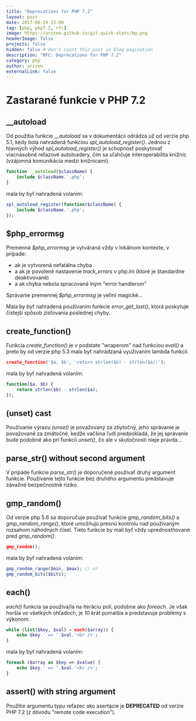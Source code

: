 ```yaml
---
title: "Deprecations for PHP 7.2"
layout: post
date: 2017-06-29 15:00
tag: [php, php7.2, rfc]
image: https://arzzen.github.io/git-quick-stats/bg.png
headerImage: false
projects: false
hidden: false # don't count this post in blog pagination
description: "RFC: Deprecations for PHP 7.2"
category: php
author: arzzen
externalLink: false
---
```


# Zastarané funkcie v PHP 7.2

## __autoload

Od použitia funkcie *__autoload* sa v dokumentácii odrádza už od verzie php 5.1, 
kedy bola nahradená funkciou *spl_autoload_register()*. 
Jednou z hlavných výhod *spl_autoload_register()* je schopnosť poskytovať viacnásobné 
reťazové autoloadery, čím sa uľahčuje interoperabilita knižníc (vzájomná komunikácia medzi knižnicami).

```php
function __autoload($className) {
    include $className.'.php';
}
```

mala by byť nahradená volaním:
```php
spl_autoload_register(function($className) {
    include $className.'.php';
});
```
   
## $php_errormsg

Premenná *$php_errormsg* je vytváraná vždy v lokálnom kontexte, v prípade:

- ak je vytvorená nefatálna chyba 
- a ak je povolené nastavenie *track_errors* v php.ini (ktoré je štandardne deaktivované) 
- a ak chyba nebola spracovaná iným "error handlerom"

Správanie premennej *$php_errormsg* je veľmi magické...

Mala by byť nahradená používaním funkcie *error_get_last()*, ktorá poskytuje čistejší spǒsob zisťovania poslednej chyby.


## create_function()

Funkcia *create_function()* je v podstate "wraperom" nad funkciou *eval()* a preto by od verzie php 5.3 mala byť nahrádzaná využívaním lambda funkcii.

```php
create_function('$a, $b', 'return strlen($b) - strlen($a);');
```

mala by byť nahradená volaním:
```php
function($a, $b) {
    return strlen($b) - strlen($a);
});
```

## (unset) cast
   
Používanie výrazu *(unset)* je považovaný za zbytočný, jeho správanie je považované za zmätočné, 
kedže vačšina ľudi predpokladá, že jej správanie bude podobné ako pri funkcii *unset()*, 
čo ale v skutočnosti nieje pravda...
   
## parse_str() without second argument

V prípade funkcie *parse_str()* je doporučené používať druhý argument funkcie.
Používanie tejto funkcie bez druhého argumentu predstavuje závažné bezpečnostné riziko.
    
## gmp_random()

Od verzie php 5.6 sa doporučuje používať funkcie *gmp_random_bits()* a *gmp_random_range()*, ktoré umožňujú presnú kontrolu nad používaným rozsahom náhodných čísel. Tieto funkcie by mali byť vždy uprednostňované pred *gmp_random()*.

```php
gmp_random();
```

mala by byť nahradená volaním:
```php
gmp_random_range($min, $max); // or
gmp_random_bits($bits);
```

## each()

*each()* funkcia sa používa/la na iteráciu polí, podobne ako *foreach*. 
Je však horšia vo všetkých ohľadoch, je 10 krát pomalšia a predstavuje problémy s výkonom.
   
```php
while (list($key, $val) = each($array)) {
    echo $key.' => '.$val.'<br />';
}
```

mala by byť nahradená volaním:
```php
foreach ($array as $key => $value) {
    echo $key.' => '.$val.'<br />';
}
```
   
## assert() with string argument

Použitie argumentu typu reťazec ako asertácie je **DEPRECATED** od verzie PHP 7.2 (z dôvodu "remote code execution").




